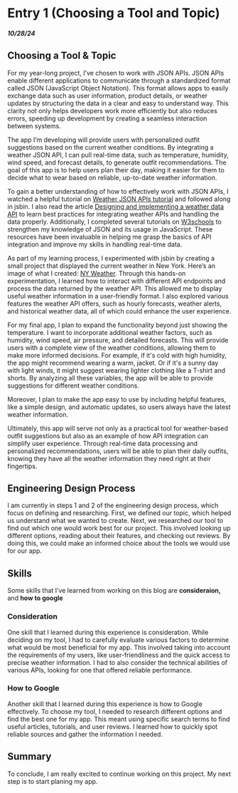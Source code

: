 # Entry 1 (Choosing a Tool and Topic)
##### 10/28/24

## Choosing a Tool & Topic
For my year-long project, I’ve chosen to work with JSON APIs. JSON APIs enable different applications to communicate through a standardized format called JSON (JavaScript Object Notation). This format allows apps to easily exchange data such as user information, product details, or weather updates by structuring the data in a clear and easy to understand way. This clarity not only helps developers work more efficiently but also reduces errors, speeding up development by creating a seamless interaction between systems.

The app I’m developing will provide users with personalized outfit suggestions based on the current weather conditions. By integrating a weather JSON API, I can pull real-time data, such as temperature, humidity, wind speed, and forecast details, to generate outfit recommendations. The goal of this app is to help users plan their day, making it easier for them to decide what to wear based on reliable, up-to-date weather information.

To gain a better understanding of how to effectively work with JSON APIs, I watched a helpful tutorial on [Weather JSON APIs tutorial](https://www.youtube.com/watch?v=LHAAT9cnQlY) and followed along in jsbin. I also read the article [Designing and implementing a weather data API](https://www.tinybird.co/blog-posts/designing-and-implementing-a-weather-data-api) to learn best practices for integrating weather APIs and handling the data properly. Additionally, I completed several tutorials on [W3schools](https://www.w3schools.com/js/js_json_intro.asp) to strengthen my knowledge of JSON and its usage in JavaScript. These resources have been invaluable in helping me grasp the basics of API integration and improve my skills in handling real-time data.

As part of my learning process, I experimented with jsbin by creating a small project that displayed the current weather in New York. Here’s an image of what I created: [NY Weather](ny-weather.png). Through this hands-on experimentation, I learned how to interact with different API endpoints and process the data returned by the weather API. This allowed me to display useful weather information in a user-friendly format. I also explored various features the weather API offers, such as hourly forecasts, weather alerts, and historical weather data, all of which could enhance the user experience.

For my final app, I plan to expand the functionality beyond just showing the temperature. I want to incorporate additional weather factors, such as humidity, wind speed, air pressure, and detailed forecasts. This will provide users with a complete view of the weather conditions, allowing them to make more informed decisions. For example, if it's cold with high humidity, the app might recommend wearing a warm, jacket. Or if it's a sunny day with light winds, it might suggest wearing lighter clothing like a T-shirt and shorts. By analyzing all these variables, the app will be able to provide suggestions for different weather conditions.

Moreover, I plan to make the app easy to use by including helpful features, like a simple design, and automatic updates, so users always have the latest weather information. 

Ultimately, this app will serve not only as a practical tool for weather-based outfit suggestions but also as an example of how API integration can simplify user experience. Through real-time data processing and personalized recommendations, users will be able to plan their daily outfits, knowing they have all the weather information they need right at their fingertips.

## Engineering Design Process 
I am currently in steps 1 and 2 of the engineering design process, which focus on defining and researching. First, we defined our topic, which helped us understand what we wanted to create. Next, we researched our tool to find out which one would work best for our project. This involved looking up different options, reading about their features, and checking out reviews. By doing this, we could make an informed choice about the tools we would use for our app.

## Skills 
Some skills that I’ve learned from working on this blog are **consideraion,** and **how to google**
### Consideration
One skill that I learned during this experience is consideration. While deciding on my tool, I had to carefully evaluate various factors to determine what would be most beneficial for my app. This involved taking into account the requirements of my users, like user-friendliness and the quick access to precise weather information. I had to also consider the technical abilities of various APIs, looking for one that offered reliable performance. 

### How to Google 
Another skill that I learned during this experience is how to Google effectively. To choose my tool, I needed to research different options and find the best one for my app. This meant using specific search terms to find useful articles, tutorials, and user reviews. I learned how to quickly spot reliable sources and gather the information I needed.
## Summary
To conclude, I am really excited to continue working on this project. My next step is to start planing my app. 
